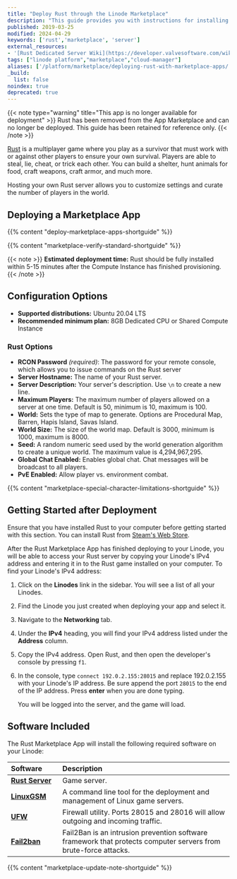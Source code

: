 ```yaml
---
title: "Deploy Rust through the Linode Marketplace"
description: "This guide provides you with instructions for installing Rust, a multiplayer game where you play as a survivor, on a Linode using the One-Click Marketplace App."
published: 2019-03-25
modified: 2024-04-29
keywords: ['rust','marketplace', 'server']
external_resources:
- '[Rust Dedicated Server Wiki](https://developer.valvesoftware.com/wiki/Rust_Dedicated_Server)'
tags: ["linode platform","marketplace","cloud-manager"]
aliases: ['/platform/marketplace/deploying-rust-with-marketplace-apps/', '/platform/one-click/deploying-rust-with-one-click-apps/','/guides/deploying-rust-with-one-click-apps/', '/guides/deploying-rust-with-marketplace-apps/','/guides/rust-marketplace-app/']
_build:
  list: false
noindex: true
deprecated: true
---
```


{{< note type="warning" title="This app is no longer available for deployment" >}}
Rust has been removed from the App Marketplace and can no longer be deployed. This guide has been retained for reference only.
{{< /note >}}

[Rust](https://rust.facepunch.com/) is a multiplayer game where you play as a survivor that must work with or against other players to ensure your own survival. Players are able to steal, lie, cheat, or trick each other. You can build a shelter, hunt animals for food, craft weapons, craft armor, and much more.

Hosting your own Rust server allows you to customize settings and curate the number of players in the world.

## Deploying a Marketplace App

{{% content "deploy-marketplace-apps-shortguide" %}}

{{% content "marketplace-verify-standard-shortguide" %}}

{{< note >}}
**Estimated deployment time:** Rust should be fully installed within 5-15 minutes after the Compute Instance has finished provisioning.
{{< /note >}}

## Configuration Options

- **Supported distributions:** Ubuntu 20.04 LTS
- **Recommended minimum plan:** 8GB Dedicated CPU or Shared Compute Instance

### Rust Options

- **RCON Password** *(required)*: The password for your remote console, which allows you to issue commands on the Rust server
- **Server Hostname:** The name of your Rust server.
- **Server Description:** Your server's description. Use `\n` to create a new line.
- **Maximum Players:** The maximum number of players allowed on a server at one time. Default is 50, minimum is 10, maximum is 100.
- **World:** Sets the type of map to generate. Options are Procedural Map, Barren, Hapis Island, Savas Island.
- **World Size:** The size of the world map. Default is 3000, minimum is 1000, maximum is 8000.
- **Seed:** A random numeric seed used by the world generation algorithm to create a unique world. The maximum value is 4,294,967,295.
- **Global Chat Enabled:** Enables global chat. Chat messages will be broadcast to all players.
- **PvE Enabled:** Allow player vs. environment combat.

{{% content "marketplace-special-character-limitations-shortguide" %}}

## Getting Started after Deployment

Ensure that you have installed Rust to your computer before getting started with this section. You can install Rust from [Steam's Web Store](https://store.steampowered.com/).

After the Rust Marketplace App has finished deploying to your Linode, you will be able to access your Rust server by copying your Linode's IPv4 address and entering it in to the Rust game installed on your computer. To find your Linode's IPv4 address:

1. Click on the **Linodes** link in the sidebar. You will see a list of all your Linodes.

2. Find the Linode you just created when deploying your app and select it.

3. Navigate to the **Networking** tab.

4. Under the **IPv4** heading, you will find your IPv4 address listed under the **Address** column.

5. Copy the IPv4 address. Open Rust, and then open the developer's console by pressing `f1`.

6. In the console, type `connect 192.0.2.155:28015` and replace 192.0.2.155 with your Linode's IP address. Be sure append the port `28015` to the end of the IP address. Press **enter** when you are done typing.

    <!--![Rust developer's console log in process.](rust-marketplace-developers-console.png)-->

    You will be logged into the server, and the game will load.

## Software Included

The Rust Marketplace App will install the following required software on your Linode:

| **Software**&nbsp;&nbsp;&nbsp;&nbsp;&nbsp;&nbsp;&nbsp; | **Description** |
|:--------------|:------------|
| [**Rust Server**](https://store.steampowered.com/app/252490/Rust/) | Game server. |
| [**LinuxGSM**](https://linuxgsm.com) | A command line tool for the deployment and management of Linux game servers. |
| [**UFW**](https://wiki.ubuntu.com/UncomplicatedFirewall) | Firewall utility. Ports 28015 and 28016 will allow outgoing and incoming traffic. |
| [**Fail2ban**](https://www.fail2ban.org/wiki/index.php/Main_Page) | Fail2Ban is an intrusion prevention software framework that protects computer servers from brute-force attacks. |

{{% content "marketplace-update-note-shortguide" %}}
